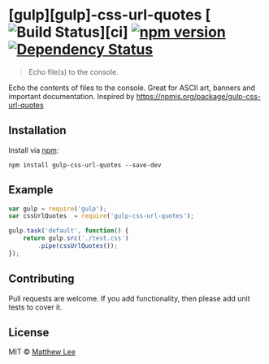 # [gulp][gulp]-css-url-quotes [![Build Status](https://travis-ci.org/mathxlee/gulp-css-url-quotes.svg?branch=master)][ci] [![npm version](https://badge.fury.io/js/gulp-css-url-quotes.svg)](https://badge.fury.io/js/gulp-css-url-quotes) [![Dependency Status](https://gemnasium.com/badges/github.com/mathxlee/gulp-css-url-quotes.svg)](https://gemnasium.com/github.com/mathxlee/gulp-css-url-quotes)

> Echo file(s) to the console.

Echo the contents of files to the console. Great for ASCII art, banners and
important documentation. Inspired by https://npmjs.org/package/gulp-css-url-quotes

## Installation

Install via [npm](https://npmjs.org/package/gulp-css-url-quotes):

```
npm install gulp-css-url-quotes --save-dev
```

## Example

```js
var gulp = require('gulp');
var cssUrlQuotes  = require('gulp-css-url-quotes');

gulp.task('default', function() {
    return gulp.src('./test.css')
        .pipe(cssUrlQuotes());
});
```

## Contributing

Pull requests are welcome. If you add functionality, then please add unit tests
to cover it.

## License

MIT © [Matthew Lee](http://mathxlee.github.io)